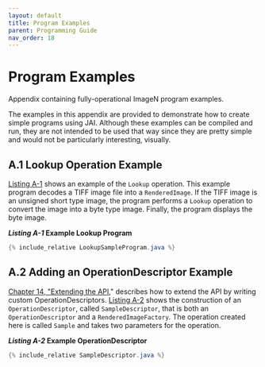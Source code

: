 ```yaml
---
layout: default
title: Program Examples
parent: Programming Guide
nav_order: 18
---
```


# Program Examples                                                      

Appendix containing fully-operational ImageN program examples.

The examples in this appendix are provided to demonstrate how to
create simple programs using JAI. Although these examples can be
compiled and run, they are not intended to be used that way since they
are pretty simple and would not be particularly interesting, visually.


A.1 Lookup Operation Example
-------------------------------------------------

[Listing A-1](#listing-a-1) shows an example of the
`Lookup` operation. This example program decodes a TIFF image file
into a `RenderedImage`. If the TIFF image is an unsigned short type
image, the program performs a `Lookup` operation to convert the image
into a byte type image. Finally, the program displays the byte image.

***Listing A-1* Example Lookup Program** <a name="listing-a-1"></a>

```java
{% include_relative LookupSampleProgram.java %}
```


A.2 Adding an OperationDescriptor Example
--------------------------------------------------------------

[Chapter 14, \"Extending the API](../extension),\"
describes how to extend the API by writing custom
OperationDescriptors. [Listing A-2](../Examples) shows the
construction of an `OperationDescriptor`, called `SampleDescriptor`,
that is both an `OperationDescriptor` and a `RenderedImageFactory`.
The operation created here is called `Sample` and takes two parameters
for the operation.

***Listing A-2* Example OperationDescriptor** <a name="listing-a-2"></a>

```java
{% include_relative SampleDescriptor.java %}
```

